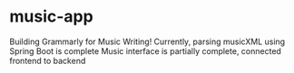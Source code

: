 # music-app
Building Grammarly for Music Writing!
Currently, parsing musicXML using Spring Boot is complete
Music interface is partially complete, connected frontend to backend
